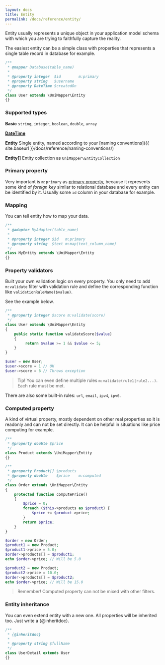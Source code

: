 ```yaml
---
layout: docs
title: Entity
permalink: /docs/reference/entity/
---
```


Entity usually represents a unique object in your application model schema with which you are trying to faithfully capture the reality.

The easiest entity can be a simple class with properties that represents a single table record in database for example.

~~~ php
/**
 * @mapper Database(table_name)
 *
 * @property integer  $id        m:primary
 * @property string   $username
 * @property DateTime $createdOn
 */
class User extends \UniMapper\Entity
{}
~~~

### Supported types

**Basic** `string`, `integer`, `boolean`, `double`, `array`

**[DateTime](http://www.php.net/manual/en/class.datetime.php)**

**Entity** Single entity, named according to your [naming conventions]({{ site.baseurl }}/docs/reference/naming-conventions/)

**Entity\[\]** Entity collection as `UniMapper\EntityCollection`

### Primary property
Very important is `m:primary` as [primary property](#primary-property), because it represents some kind of *foreign key* similar to relational database and every entity can be identified by it. Usually some `id` column in your database for example.

### Mapping
You can tell entity how to map your data.

~~~ php
/**
 * @adapter MyAdapter(table_name)
 *
 * @property integer $id   m:primary
 * @property string  $text m:map(text_column_name)
 */
class MyEntity extends \UniMapper\Entity
{}
~~~

### Property validators
Built your own validation logic on every property. You only need to add `m:validate` filter with validation rule and define the corresponding function like `validationRuleName($value)`.

See the example below.

~~~ php
/**
 * @property integer $score m:validate(score)
 */
class User extends \UniMapper\Entity
{
    public static function validateScore($value)
    {
         return $value >= 1 && $value <= 5;
    }
}

$user = new User;
$user->score = 1 // OK
$user->score = 6 // Throws exception
~~~

> Tip! You can even define multiple rules `m:validate(rule1|rule2...)`. Each rule must be met.

There are also some built-in rules: `url`, `email`, `ipv4`, `ipv6`.

### Computed property
A kind of virtual property, mostly dependent on other real properties so it is readonly and can not be set directly. It can be helpful in situations like price computing for example.

~~~ php
/**
 * @property double $price
 */
class Product extends \UniMapper\Entity
{}

/**
 * @property Product[] $products
 * @property double    $price    m:computed
 */
class Order extends \UniMapper\Entity
{
    protected function computePrice()
    {
    	$price = 0;
    	foreach ($this->products as $product) {
    	    $price += $product->price;
    	}
        return $price;
    }
}

$order = new Order;
$product1 = new Product;
$product1->price = 5.0;
$order->products[] = $product1;
echo $order->price; // Will be 5.0

$product2 = new Product;
$product2->price = 10.0;
$order->products[] = $product2;
echo $order->price; // Will be 15.0
~~~

> Remember! Computed property can not be mixed with other filters.

### Entity inheritance
You can even extend entity with a new one. All properties will be inherited too. Just write a {@inheritdoc}.

~~~ php
/**
 * {@inheritdoc}
 *
 * @property string $fullName
 */
class UserDetail extends User
{}
~~~